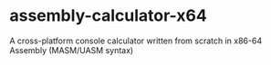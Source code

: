 # assembly-calculator-x64
A cross-platform console calculator written from scratch in x86-64 Assembly (MASM/UASM syntax)
